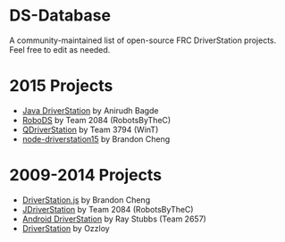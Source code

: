 # DS-Database
A community-maintained list of open-source FRC DriverStation projects. Feel free to edit as needed.

# 2015 Projects

- [Java DriverStation](https://github.com/anidev/frc-driverstation) by Anirudh Bagde
- [RoboDS](https://github.com/RobotsByTheC/RoboDS) by Team 2084 (RobotsByTheC)
- [QDriverStation](https://github.com/WinT-3794/QDriverStation) by Team 3794 (WinT)
- [node-driverstation15](https://github.com/gluxon/node-driverstation15) by Brandon Cheng

# 2009-2014 Projects

- [DriverStation.js](https://github.com/gluxon/DriverStation.js) by Brandon Cheng
- [JDriverStation](https://github.com/RobotsByTheC/JDriverStation) by Team 2084 (RobotsByTheC)
- [Android DriverStation](https://github.com/raystubbs/Android-FRC-Driverstation) by Ray Stubbs (Team 2657)
- [DriverStation](https://github.com/ozzloy/frc-driver-station) by Ozzloy
